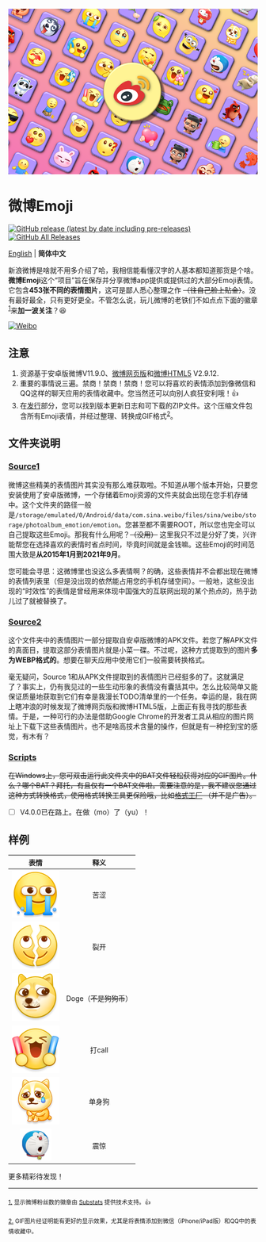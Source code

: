 ![banner.png](./banner.png)

# 微博Emoji

[![GitHub release (latest by date including pre-releases)](https://img.shields.io/github/v/release/ArvinZJC/WeiboEmoji?include_prereleases)](../../releases)
[![GitHub All Releases](https://img.shields.io/github/downloads/ArvinZJC/WeiboEmoji/total)](../../releases)

[English](./README.md) | **简体中文**

新浪微博是啥就不用多介绍了哈，我相信能看懂汉字的人基本都知道那货是个啥。**微博Emoji**这个“项目”旨在保存并分享微博app提供或提供过的大部分Emoji表情。它包含**453张不同的表情图片**，这可是鄙人悉心整理之作 ~~（往自己脸上贴金）~~。没有最好最全，只有更好更全。不管怎么说，玩儿微博的老铁们不如点点下面的徽章<sup id="source1">[1](#footnote1)</sup>来**加一波关注**？😆

[![Weibo](https://img.shields.io/badge/dynamic/json?logo=sina-weibo&label=微博粉丝&color=ff8200&query=%24.data.totalSubs&url=https%3A%2F%2Fapi.spencerwoo.com%2Fsubstats%2F%3Fsource%3Dweibo%26queryKey%3D3218812301&longCache=true)](https://weibo.com/u/3218812301)

## 注意

1. 资源基于安卓版微博V11.9.0、[微博网页版](https://weibo.com/)和[微博HTML5](https://m.weibo.cn/) V2.9.12.
2. 重要的事情说三遍。禁商！禁商！禁商！您可以将喜欢的表情添加到像微信和QQ这样的聊天应用的表情收藏中。您当然还可以向别人疯狂安利哦！👍
3. 在[发行](../../releases)部分，您可以找到版本更新日志和可下载的ZIP文件。这个压缩文件包含所有Emoji表情，并经过整理、转换成GIF格式<sup id="source2">[2](#footnote2)</sup>。

## 文件夹说明

### [Source1](./Source1)

微博这些精美的表情图片其实没有那么难获取啦。不知道从哪个版本开始，只要您安装使用了安卓版微博，一个存储着Emoji资源的文件夹就会出现在您手机存储中。这个文件夹的路径一般是`/storage/emulated/0/Android/data/com.sina.weibo/files/sina/weibo/storage/photoalbum_emotion/emotion`。您甚至都不需要ROOT，所以您也完全可以自己提取这些Emoji。那我有什么用呢？~~（没用）~~ 这里我只不过是分好了类，兴许能帮您在选择喜欢的表情时省点时间，毕竟时间就是金钱嘛。这些Emoji的时间范围大致是**从2015年1月到2021年9月**。

您可能会寻思：这微博里也没这么多表情啊？的确，这些表情并不会都出现在微博的表情列表里（但是没出现的依然能占用您的手机存储空间）。一般地，这些没出现的“时效性”的表情是曾经用来体现中国强大的互联网出现的某个热点的，热乎劲儿过了就被替换了。

### [Source2](./Source2)

这个文件夹中的表情图片一部分提取自安卓版微博的APK文件。若您了解APK文件的真面目，提取这部分表情图片就是小菜一碟。不过呢，这种方式提取到的图片**多为WEBP格式的**。想要在聊天应用中使用它们一般需要转换格式。

毫无疑问，Source 1和从APK文件提取到的表情图片已经挺多的了。这就满足了？事实上，仍有我见过的一些生动形象的表情没有囊括其中。怎么比较简单又能保证质量地获取到它们有幸是我漫长TODO清单里的一个任务。幸运的是，我在网上瞎冲浪的时候发现了微博网页版和微博HTML5版，上面正有我寻找的那些表情。于是，一种可行的办法是借助Google Chrome的开发者工具从相应的图片网址上下载下这些表情图片。也不是啥高技术含量的操作，但就是有一种挖到宝的感觉，有木有？

### [Scripts](./Scripts)

~~在Windows上，您可双击运行此文件夹中的BAT文件轻松获得对应的GIF图片。什么？哪个BAT？拜托，有且仅有一个BAT文件啦。需要注意的是，我不建议您通过这种方式转换格式，使用格式转换工具更保险哦，比如[格式工厂](http://www.pcgeshi.com/) ~~（并不是广告）~~。~~

- [ ] V4.0.0已在路上。在做（mo）了（yu）！

## 样例

| 表情 | 释义 |
| :--: | :--: |
| ![2021_bitter_mobile.png](./Source1/微博“黄脸”/2021_bitter_mobile.png) | 苦涩 |
| ![202011_liekai_mobile.png](./Source1/微博“黄脸”/202011_liekai_mobile.png) | 裂开 |
| ![2018_doge_mobile.png](./Source1/微博“黄脸”/2018_doge_mobile.png) | Doge（~~不是狗狗币~~） |
| ![moren_dacall_mobile.png](./Source1/微博“黄脸”/moren_dacall_mobile.png) | 打call |
| ![2021_alongdog_org.png](./Source1/两大虐狗节/2021_alongdog_mobile.png) | 单身狗 |
| ![dorachijing_mobile.png](./Source1/哆啦A梦/dorachijing_mobile.png) | 震惊 |

更多精彩待发现！

****

<sub id="footnote1">[1.](#source1) 显示微博粉丝数的徽章由 [Substats](https://github.com/spencerwooo/Substats) 提供技术支持。👍</sub>

<sub id="footnote2">[2.](#source2) GIF图片经证明能有更好的显示效果，尤其是将表情添加到微信（iPhone/iPad版）和QQ中的表情收藏中。</sub>
